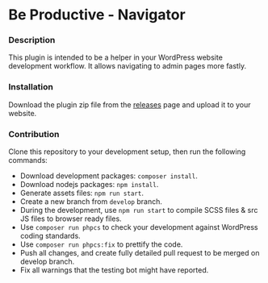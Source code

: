 # Be Productive - Navigator

###  Description

This plugin is intended to be a helper in your WordPress website development workflow. It allows navigating to admin pages more fastly. 

### Installation

Download the plugin zip file from the [releases](https://github.com/maaprote/tmw-whatsapp/releases) page and upload it to your website.

### Contribution

Clone this repository to your development setup, then run the following commands:

* Download development packages: `composer install`.
* Download nodejs packages: `npm install`.
* Generate assets files: `npm run start`.
* Create a new branch from `develop` branch.
* During the development, use `npm run start` to compile SCSS files & src JS files to browser ready files.
* Use `composer run phpcs` to check your development against WordPress coding standards.
* Use `composer run phpcs:fix` to prettify the code.
* Push all changes, and create fully detailed pull request to be merged on develop branch.
* Fix all warnings that the testing bot might  have reported.